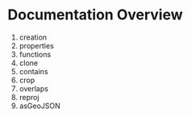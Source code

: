 # Documentation Overview

1) creation
2) properties
3) functions
4) clone
5) contains
6) crop
7) overlaps
8) reproj
9) asGeoJSON
